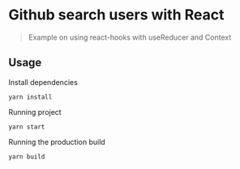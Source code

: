 # Github search users with React

> Example on using react-hooks with useReducer and Context

## Usage

Install dependencies

```
yarn install
```

Running project

```
yarn start
```

Running the production build

```
yarn build
```